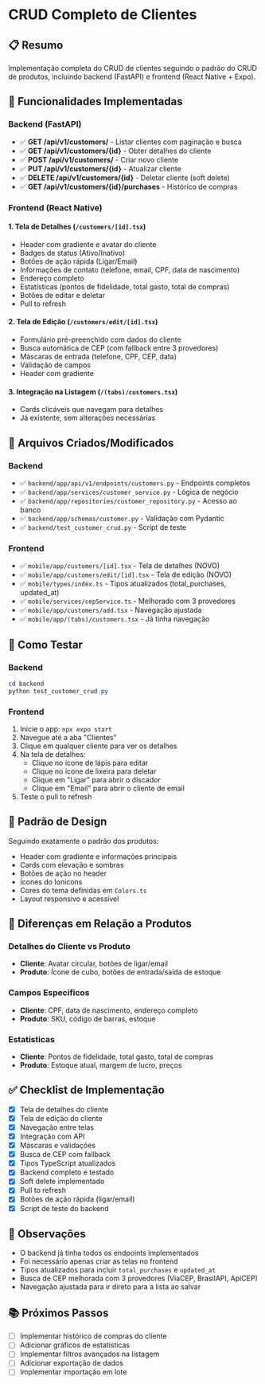 # CRUD Completo de Clientes

## 📋 Resumo

Implementação completa do CRUD de clientes seguindo o padrão do CRUD de produtos, incluindo backend (FastAPI) e frontend (React Native + Expo).

## 🎯 Funcionalidades Implementadas

### Backend (FastAPI)
- ✅ **GET /api/v1/customers/** - Listar clientes com paginação e busca
- ✅ **GET /api/v1/customers/{id}** - Obter detalhes do cliente
- ✅ **POST /api/v1/customers/** - Criar novo cliente
- ✅ **PUT /api/v1/customers/{id}** - Atualizar cliente
- ✅ **DELETE /api/v1/customers/{id}** - Deletar cliente (soft delete)
- ✅ **GET /api/v1/customers/{id}/purchases** - Histórico de compras

### Frontend (React Native)

#### 1. **Tela de Detalhes** (`/customers/[id].tsx`)
- Header com gradiente e avatar do cliente
- Badges de status (Ativo/Inativo)
- Botões de ação rápida (Ligar/Email)
- Informações de contato (telefone, email, CPF, data de nascimento)
- Endereço completo
- Estatísticas (pontos de fidelidade, total gasto, total de compras)
- Botões de editar e deletar
- Pull to refresh

#### 2. **Tela de Edição** (`/customers/edit/[id].tsx`)
- Formulário pré-preenchido com dados do cliente
- Busca automática de CEP (com fallback entre 3 provedores)
- Máscaras de entrada (telefone, CPF, CEP, data)
- Validação de campos
- Header com gradiente

#### 3. **Integração na Listagem** (`/(tabs)/customers.tsx`)
- Cards clicáveis que navegam para detalhes
- Já existente, sem alterações necessárias

## 🔧 Arquivos Criados/Modificados

### Backend
- ✅ `backend/app/api/v1/endpoints/customers.py` - Endpoints completos
- ✅ `backend/app/services/customer_service.py` - Lógica de negócio
- ✅ `backend/app/repositories/customer_repository.py` - Acesso ao banco
- ✅ `backend/app/schemas/customer.py` - Validação com Pydantic
- ✅ `backend/test_customer_crud.py` - Script de teste

### Frontend
- ✅ `mobile/app/customers/[id].tsx` - Tela de detalhes (NOVO)
- ✅ `mobile/app/customers/edit/[id].tsx` - Tela de edição (NOVO)
- ✅ `mobile/types/index.ts` - Tipos atualizados (total_purchases, updated_at)
- ✅ `mobile/services/cepService.ts` - Melhorado com 3 provedores
- ✅ `mobile/app/customers/add.tsx` - Navegação ajustada
- ✅ `mobile/app/(tabs)/customers.tsx` - Já tinha navegação

## 🚀 Como Testar

### Backend
```powershell
cd backend
python test_customer_crud.py
```

### Frontend
1. Inicie o app: `npx expo start`
2. Navegue até a aba "Clientes"
3. Clique em qualquer cliente para ver os detalhes
4. Na tela de detalhes:
   - Clique no ícone de lápis para editar
   - Clique no ícone de lixeira para deletar
   - Clique em "Ligar" para abrir o discador
   - Clique em "Email" para abrir o cliente de email
5. Teste o pull to refresh

## 🎨 Padrão de Design

Seguindo exatamente o padrão dos produtos:
- Header com gradiente e informações principais
- Cards com elevação e sombras
- Botões de ação no header
- Ícones do Ionicons
- Cores do tema definidas em `Colors.ts`
- Layout responsivo e acessível

## 📝 Diferenças em Relação a Produtos

### Detalhes do Cliente vs Produto
- **Cliente**: Avatar circular, botões de ligar/email
- **Produto**: Ícone de cubo, botões de entrada/saída de estoque

### Campos Específicos
- **Cliente**: CPF, data de nascimento, endereço completo
- **Produto**: SKU, código de barras, estoque

### Estatísticas
- **Cliente**: Pontos de fidelidade, total gasto, total de compras
- **Produto**: Estoque atual, margem de lucro, preços

## ✅ Checklist de Implementação

- [x] Tela de detalhes do cliente
- [x] Tela de edição do cliente
- [x] Navegação entre telas
- [x] Integração com API
- [x] Máscaras e validações
- [x] Busca de CEP com fallback
- [x] Tipos TypeScript atualizados
- [x] Backend completo e testado
- [x] Soft delete implementado
- [x] Pull to refresh
- [x] Botões de ação rápida (ligar/email)
- [x] Script de teste do backend

## 🐛 Observações

- O backend já tinha todos os endpoints implementados
- Foi necessário apenas criar as telas no frontend
- Tipos atualizados para incluir `total_purchases` e `updated_at`
- Busca de CEP melhorada com 3 provedores (ViaCEP, BrasilAPI, ApiCEP)
- Navegação ajustada para ir direto para a lista ao salvar

## 📚 Próximos Passos

- [ ] Implementar histórico de compras do cliente
- [ ] Adicionar gráficos de estatísticas
- [ ] Implementar filtros avançados na listagem
- [ ] Adicionar exportação de dados
- [ ] Implementar importação em lote
